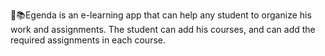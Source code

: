 📱📚Egenda is an e-learning app that can help any student to organize his work and assignments. The student can add his courses, and can add the required assignments in each course.
